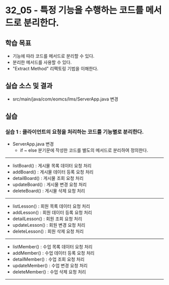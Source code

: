# 32_05 - 특정 기능을 수행하는 코드를 메서드로 분리한다.

## 학습 목표

- 기능에 따라 코드를 메서드로 분리할 수 있다.
- 분리한 메서드를 사용할 수 있다.
- "Extract Method" 리팩토링 기법을 이해한다.

## 실습 소스 및 결과

- src/main/java/com/eomcs/lms/ServerApp.java 변경

## 실습

### 실습 1 : 클라이언트의 요청을 처리하는 코드를 기능별로 분리한다.

- ServerApp.java 변경
  - if ~ else 분기문에 작성한 코드를 별도의 메서드로 분리하여 정의한다.
---
  - listBoard() : 게시물 목록 데이터 요청 처리
  - addBoard() : 게시물 데이터 등록 요청 처리
  - detailBoard() : 게시물 조회 요청 처리
  - updateBoard() : 게시물 변경 요청 처리
  - deleteBoard() : 게시물 삭제 요청 처리
---
  - listLesson() : 회원 목록 데이터 요청 처리
  - addLesson() : 회원 데이터 등록 요청 처리
  - detailLesson() : 회원 조회 요청 처리
  - updateLesson() : 회원 변경 요청 처리
  - deleteLesson() : 회원 삭제 요청 처리
---
  - listMember() : 수업 목록 데이터 요청 처리
  - addMember() : 수업 데이터 등록 요청 처리
  - detailMember() : 수업 조회 요청 처리
  - updateMember() : 수업 변경 요청 처리
  - deleteMember() : 수업 삭제 요청 처리
---

